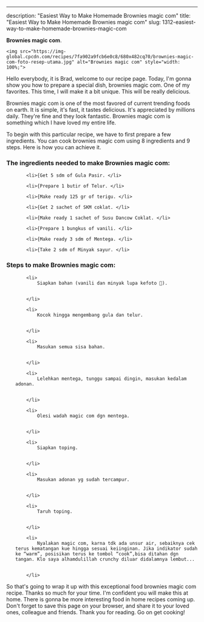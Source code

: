 ---
description: "Easiest Way to Make Homemade Brownies magic com"
title: "Easiest Way to Make Homemade Brownies magic com"
slug: 1312-easiest-way-to-make-homemade-brownies-magic-com

<p>
	<strong>Brownies magic com</strong>. 
	
</p>
<p>
	
	<img src="https://img-global.cpcdn.com/recipes/7fa902a9fcb6e0c8/680x482cq70/brownies-magic-com-foto-resep-utama.jpg" alt="Brownies magic com" style="width: 100%;">
	
	
</p>
<p>
	Hello everybody, it is Brad, welcome to our recipe page. Today, I'm gonna show you how to prepare a special dish, brownies magic com. One of my favorites. This time, I will make it a bit unique. This will be really delicious.
</p>
	
<p>
	Brownies magic com is one of the most favored of current trending foods on earth. It is simple, it's fast, it tastes delicious. It's appreciated by millions daily. They're fine and they look fantastic. Brownies magic com is something which I have loved my entire life.
</p>
<p>
	
</p>

<p>
To begin with this particular recipe, we have to first prepare a few ingredients. You can cook brownies magic com using 8 ingredients and 9 steps. Here is how you can achieve it.
</p>

<h3>The ingredients needed to make Brownies magic com:</h3>

<ol>
	
		<li>{Get 5 sdm of Gula Pasir. </li>
	
		<li>{Prepare 1 butir of Telur. </li>
	
		<li>{Make ready 125 gr of terigu. </li>
	
		<li>{Get 2 sachet of SKM coklat. </li>
	
		<li>{Make ready 1 sachet of Susu Dancow Coklat. </li>
	
		<li>{Prepare 1 bungkus of vanili. </li>
	
		<li>{Make ready 3 sdm of Mentega. </li>
	
		<li>{Take 2 sdm of Minyak sayur. </li>
	
</ol>
<p>
	
</p>

<h3>Steps to make Brownies magic com:</h3>

<ol>
	
		<li>
			Siapkan bahan (vanili dan minyak lupa kefoto 😬).
			
			
		</li>
	
		<li>
			Kocok hingga mengembang gula dan telur.
			
			
		</li>
	
		<li>
			Masukan semua sisa bahan.
			
			
		</li>
	
		<li>
			Lelehkan mentega, tunggu sampai dingin, masukan kedalam adonan.
			
			
		</li>
	
		<li>
			Olesi wadah magic com dgn mentega.
			
			
		</li>
	
		<li>
			Siapkan toping.
			
			
		</li>
	
		<li>
			Masukan adonan yg sudah tercampur.
			
			
		</li>
	
		<li>
			Taruh toping.
			
			
		</li>
	
		<li>
			Nyalakan magic com, karna tdk ada unsur air, sebaiknya cek terus kematangan kue hingga sesuai keiinginan. Jika indikator sudah ke “warm”, posisikan terus ke tombol “cook”,bisa ditahan dgn tangan. Klo saya alhamdulillah crunchy diluar didalamnya lembut...
			
			
		</li>
	
</ol>

<p>
	
</p>

<p>
	So that's going to wrap it up with this exceptional food brownies magic com recipe. Thanks so much for your time. I'm confident you will make this at home. There is gonna be more interesting food in home recipes coming up. Don't forget to save this page on your browser, and share it to your loved ones, colleague and friends. Thank you for reading. Go on get cooking!
</p>
